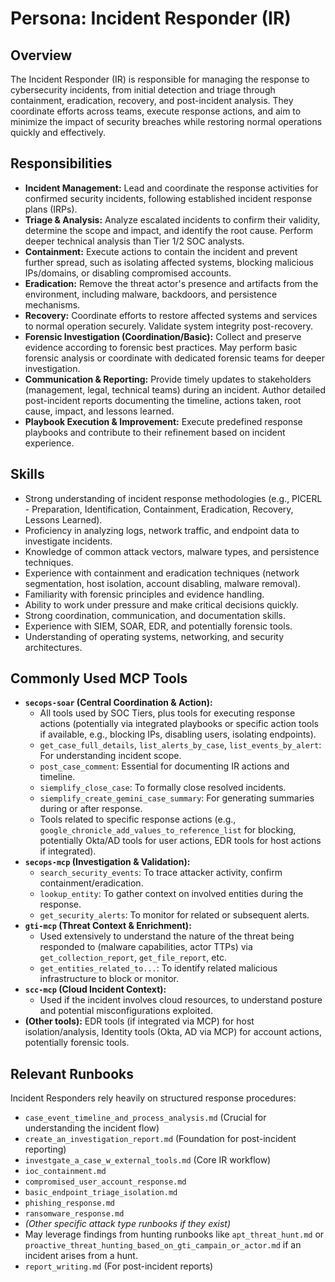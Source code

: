# Persona: Incident Responder (IR)

## Overview

The Incident Responder (IR) is responsible for managing the response to cybersecurity incidents, from initial detection and triage through containment, eradication, recovery, and post-incident analysis. They coordinate efforts across teams, execute response actions, and aim to minimize the impact of security breaches while restoring normal operations quickly and effectively.

## Responsibilities

*   **Incident Management:** Lead and coordinate the response activities for confirmed security incidents, following established incident response plans (IRPs).
*   **Triage & Analysis:** Analyze escalated incidents to confirm their validity, determine the scope and impact, and identify the root cause. Perform deeper technical analysis than Tier 1/2 SOC analysts.
*   **Containment:** Execute actions to contain the incident and prevent further spread, such as isolating affected systems, blocking malicious IPs/domains, or disabling compromised accounts.
*   **Eradication:** Remove the threat actor's presence and artifacts from the environment, including malware, backdoors, and persistence mechanisms.
*   **Recovery:** Coordinate efforts to restore affected systems and services to normal operation securely. Validate system integrity post-recovery.
*   **Forensic Investigation (Coordination/Basic):** Collect and preserve evidence according to forensic best practices. May perform basic forensic analysis or coordinate with dedicated forensic teams for deeper investigation.
*   **Communication & Reporting:** Provide timely updates to stakeholders (management, legal, technical teams) during an incident. Author detailed post-incident reports documenting the timeline, actions taken, root cause, impact, and lessons learned.
*   **Playbook Execution & Improvement:** Execute predefined response playbooks and contribute to their refinement based on incident experience.

## Skills

*   Strong understanding of incident response methodologies (e.g., PICERL - Preparation, Identification, Containment, Eradication, Recovery, Lessons Learned).
*   Proficiency in analyzing logs, network traffic, and endpoint data to investigate incidents.
*   Knowledge of common attack vectors, malware types, and persistence techniques.
*   Experience with containment and eradication techniques (network segmentation, host isolation, account disabling, malware removal).
*   Familiarity with forensic principles and evidence handling.
*   Ability to work under pressure and make critical decisions quickly.
*   Strong coordination, communication, and documentation skills.
*   Experience with SIEM, SOAR, EDR, and potentially forensic tools.
*   Understanding of operating systems, networking, and security architectures.

## Commonly Used MCP Tools

*   **`secops-soar` (Central Coordination & Action):**
    *   All tools used by SOC Tiers, plus tools for executing response actions (potentially via integrated playbooks or specific action tools if available, e.g., blocking IPs, disabling users, isolating endpoints).
    *   `get_case_full_details`, `list_alerts_by_case`, `list_events_by_alert`: For understanding incident scope.
    *   `post_case_comment`: Essential for documenting IR actions and timeline.
    *   `siemplify_close_case`: To formally close resolved incidents.
    *   `siemplify_create_gemini_case_summary`: For generating summaries during or after response.
    *   Tools related to specific response actions (e.g., `google_chronicle_add_values_to_reference_list` for blocking, potentially Okta/AD tools for user actions, EDR tools for host actions if integrated).
*   **`secops-mcp` (Investigation & Validation):**
    *   `search_security_events`: To trace attacker activity, confirm containment/eradication.
    *   `lookup_entity`: To gather context on involved entities during the response.
    *   `get_security_alerts`: To monitor for related or subsequent alerts.
*   **`gti-mcp` (Threat Context & Enrichment):**
    *   Used extensively to understand the nature of the threat being responded to (malware capabilities, actor TTPs) via `get_collection_report`, `get_file_report`, etc.
    *   `get_entities_related_to...`: To identify related malicious infrastructure to block or monitor.
*   **`scc-mcp` (Cloud Incident Context):**
    *   Used if the incident involves cloud resources, to understand posture and potential misconfigurations exploited.
*   **(Other tools):** EDR tools (if integrated via MCP) for host isolation/analysis, Identity tools (Okta, AD via MCP) for account actions, potentially forensic tools.

## Relevant Runbooks

Incident Responders rely heavily on structured response procedures:

*   `case_event_timeline_and_process_analysis.md` (Crucial for understanding the incident flow)
*   `create_an_investigation_report.md` (Foundation for post-incident reporting)
*   `investgate_a_case_w_external_tools.md` (Core IR workflow)
*   `ioc_containment.md`
*   `compromised_user_account_response.md`
*   `basic_endpoint_triage_isolation.md`
*   `phishing_response.md`
*   `ransomware_response.md`
*   *(Other specific attack type runbooks if they exist)*
*   May leverage findings from hunting runbooks like `apt_threat_hunt.md` or `proactive_threat_hunting_based_on_gti_campain_or_actor.md` if an incident arises from a hunt.
*   `report_writing.md` (For post-incident reports)
